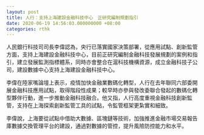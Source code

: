 ```yaml
---
layout: post
title: 人行：支持上海建設金融科技中心　正研究編制規劃指引
date: 2020-06-19 14:56:03.000000000 +08:00
categories: rthk
---
```


人民銀行科技司司長李偉認為，央行已落實國家決策部署，從應用試點、創新監管方面，支持上海建設金融科技中心，目前正研究編制金融科技發展規劃的案例和指引，建立發展監測指標體系，同時亦會整合在滬科技機構資源，成立金融科技子公司，建設數據中心支持上海建設金融科技中心。

李偉在陸家嘴論壇上表示，疫情加快金融業數碼化轉型，人行在去年聯同六部委開展金融科技應用試點，取得階段性成果；較早時亦參與發改委聯合發起的數碼化轉型夥伴行動，進一步推動金融科技融合。他又指，人行高度重視金融科技創新監管，支持在上海探索創新監管工具的試點，令監管框架更紮實和細致。

李偉說，上海要從試點中借助大數據、區塊鏈等技術，加強推進金融市場交易報告庫數據交換管理平台的建設，通過對數據的管控，提升風險防控能力和水平。
